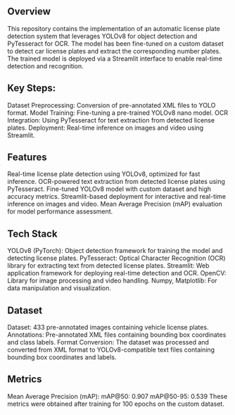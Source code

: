 ## Overview
This repository contains the implementation of an automatic license plate detection system that leverages YOLOv8 for object detection and PyTesseract for OCR. The model has been fine-tuned on a custom dataset to detect car license plates and extract the corresponding number plates. The trained model is deployed via a Streamlit interface to enable real-time detection and recognition.

## Key Steps:
Dataset Preprocessing: Conversion of pre-annotated XML files to YOLO format.
Model Training: Fine-tuning a pre-trained YOLOv8 nano model.
OCR Integration: Using PyTesseract for text extraction from detected license plates.
Deployment: Real-time inference on images and video using Streamlit.

## Features
Real-time license plate detection using YOLOv8, optimized for fast inference.
OCR-powered text extraction from detected license plates using PyTesseract.
Fine-tuned YOLOv8 model with custom dataset and high accuracy metrics.
Streamlit-based deployment for interactive and real-time inference on images and video.
Mean Average Precision (mAP) evaluation for model performance assessment.

## Tech Stack
YOLOv8 (PyTorch): Object detection framework for training the model and detecting license plates.
PyTesseract: Optical Character Recognition (OCR) library for extracting text from detected license plates.
Streamlit: Web application framework for deploying real-time detection and OCR.
OpenCV: Library for image processing and video handling.
Numpy, Matplotlib: For data manipulation and visualization.

## Dataset
Dataset: 433 pre-annotated images containing vehicle license plates.
Annotations: Pre-annotated XML files containing bounding box coordinates and class labels.
Format Conversion: The dataset was processed and converted from XML format to YOLOv8-compatible text files containing bounding box coordinates and labels.

## Metrics
Mean Average Precision (mAP):
  mAP@50: 0.907
  mAP@50-95: 0.539
These metrics were obtained after training for 100 epochs on the custom dataset.
